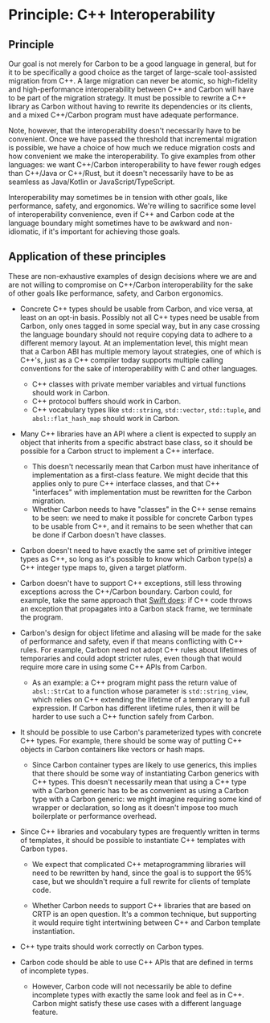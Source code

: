 # Principle: C++ Interoperability

<!--
Part of the Carbon Language, under the Apache License v2.0 with LLVM
Exceptions. See /LICENSE for license information.
SPDX-License-Identifier: Apache-2.0 WITH LLVM-exception
-->

## Principle

Our goal is not merely for Carbon to be a good language in general, but for it
to be specifically a good choice as the target of large-scale tool-assisted
migration from C++. A large migration can never be atomic, so high-fidelity and
high-performance interoperability between C++ and Carbon will have to be part of
the migration strategy. It must be possible to rewrite a C++ library as Carbon
without having to rewrite its dependencies or its clients, and a mixed
C++/Carbon program must have adequate performance.

Note, however, that the interoperability doesn't necessarily have to be
convenient. Once we have passed the threshold that incremental migration is
possible, we have a choice of how much we reduce migration costs and how
convenient we make the interoperability. To give examples from other languages:
we want C++/Carbon interoperability to have fewer rough edges than C++/Java or
C++/Rust, but it doesn't necessarily have to be as seamless as Java/Kotlin or
JavaScript/TypeScript.

Interoperability may sometimes be in tension with other goals, like performance,
safety, and ergonomics. We're willing to sacrifice some level of
interoperability convenience, even if C++ and Carbon code at the language
boundary might sometimes have to be awkward and non-idiomatic, if it's important
for achieving those goals.

## Application of these principles

These are non-exhaustive examples of design decisions where we are and are not
willing to compromise on C++/Carbon interoperability for the sake of other goals
like performance, safety, and Carbon ergonomics.

- Concrete C++ types should be usable from Carbon, and vice versa, at least on
  an opt-in basis. Possibly not all C++ types need be usable from Carbon, only
  ones tagged in some special way, but in any case crossing the language
  boundary should not require copying data to adhere to a different memory
  layout. At an implementation level, this might mean that a Carbon ABI has
  multiple memory layout strategies, one of which is C++'s, just as a C++
  compiler today supports multiple calling conventions for the sake of
  interoperability with C and other languages.

  - C++ classes with private member variables and virtual functions should work
    in Carbon.
  - C++ protocol buffers should work in Carbon.
  - C++ vocabulary types like `std::string`, `std::vector`, `std::tuple`, and
    `absl::flat_hash_map` should work in Carbon.

- Many C++ libraries have an API where a client is expected to supply an object
  that inherits from a specific abstract base class, so it should be possible
  for a Carbon struct to implement a C++ interface.

  - This doesn't necessarily mean that Carbon must have inheritance of
    implementation as a first-class feature. We might decide that this applies
    only to pure C++ interface classes, and that C++ "interfaces" with
    implementation must be rewritten for the Carbon migration.
  - Whether Carbon needs to have "classes" in the C++ sense remains to be seen:
    we need to make it possible for concrete Carbon types to be usable from C++,
    and it remains to be seen whether that can be done if Carbon doesn't have
    classes.

- Carbon doesn't need to have exactly the same set of primitive integer types as
  C++, so long as it's possible to know which Carbon type(s) a C++ integer type
  maps to, given a target platform.

- Carbon doesn't have to support C++ exceptions, still less throwing exceptions
  across the C++/Carbon boundary. Carbon could, for example, take the same
  approach that
  [Swift does](https://github.com/apple/swift/blob/master/docs/CppInteroperabilityManifesto.md#baseline-functionality-import-functions-as-non-throwing-terminate-on-uncaught-c-exceptions):
  if C++ code throws an exception that propagates into a Carbon stack frame, we
  terminate the program.

- Carbon's design for object lifetime and aliasing will be made for the sake of
  performance and safety, even if that means conflicting with C++ rules. For
  example, Carbon need not adopt C++ rules about lifetimes of temporaries and
  could adopt stricter rules, even though that would require more care in using
  some C++ APIs from Carbon.

  - As an example: a C++ program might pass the return value of `absl::StrCat`
    to a function whose parameter is `std::string_view`, which relies on C++
    extending the lifetime of a temporary to a full expression. If Carbon has
    different lifetime rules, then it will be harder to use such a C++ function
    safely from Carbon.

- It should be possible to use Carbon's parameterized types with concrete C++
  types. For example, there should be some way of putting C++ objects in Carbon
  containers like vectors or hash maps.

  - Since Carbon container types are likely to use generics, this implies that
    there should be some way of instantiating Carbon generics with C++ types.
    This doesn't necessarily mean that using a C++ type with a Carbon generic
    has to be as convenient as using a Carbon type with a Carbon generic: we
    might imagine requiring some kind of wrapper or declaration, so long as it
    doesn't impose too much boilerplate or performance overhead.

- Since C++ libraries and vocabulary types are frequently written in terms of
  templates, it should be possible to instantiate C++ templates with Carbon
  types.

  - We expect that complicated C++ metaprogramming libraries will need to be
    rewritten by hand, since the goal is to support the 95% case, but we
    shouldn't require a full rewrite for clients of template code.

  - Whether Carbon needs to support C++ libraries that are based on CRTP is an
    open question. It's a common technique, but supporting it would require
    tight intertwining between C++ and Carbon template instantiation.

- C++ type traits should work correctly on Carbon types.

- Carbon code should be able to use C++ APIs that are defined in terms of
  incomplete types.
  - However, Carbon code will not necessarily be able to define incomplete types
    with exactly the same look and feel as in C++. Carbon might satisfy these
    use cases with a different language feature.
